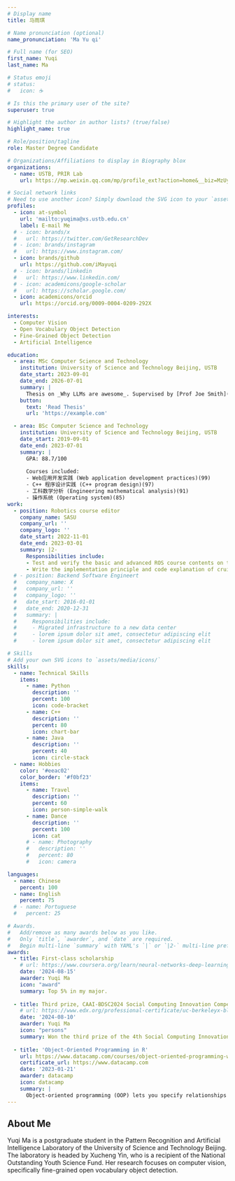 ```yaml
---
# Display name
title: 马雨琪

# Name pronunciation (optional)
name_pronunciation: 'Ma Yu qi'

# Full name (for SEO)
first_name: Yuqi
last_name: Ma

# Status emoji
# status:
#   icon: ☕️

# Is this the primary user of the site?
superuser: true

# Highlight the author in author lists? (true/false)
highlight_name: true

# Role/position/tagline
role: Master Degree Candidate

# Organizations/Affiliations to display in Biography blox
organizations:
  - name: USTB, PRIR Lab
    url: https://mp.weixin.qq.com/mp/profile_ext?action=home&__biz=MzUyNjY3NzE3Ng==#wechat_redirect

# Social network links
# Need to use another icon? Simply download the SVG icon to your `assets/media/icons/` folder.
profiles:
  - icon: at-symbol
    url: 'mailto:yuqima@xs.ustb.edu.cn'
    label: E-mail Me
  # - icon: brands/x
  #   url: https://twitter.com/GetResearchDev
  # - icon: brands/instagram
  #   url: https://www.instagram.com/
  - icon: brands/github
    url: https://github.com/iMayuqi
  # - icon: brands/linkedin
  #   url: https://www.linkedin.com/
  # - icon: academicons/google-scholar
  #   url: https://scholar.google.com/
  - icon: academicons/orcid
    url: https://orcid.org/0009-0004-0209-292X

interests:
  - Computer Vision
  - Open Vocabulary Object Detection
  - Fine-Grained Object Detection
  - Artificial Intelligence

education:
  - area: MSc Computer Science and Technology
    institution: University of Science and Technology Beijing, USTB
    date_start: 2023-09-01
    date_end: 2026-07-01
    summary: |
      Thesis on _Why LLMs are awesome_. Supervised by [Prof Joe Smith](https://example.com). Presented papers at 5 IEEE conferences with the contributions being published in 2 Springer journals.
    button:
      text: 'Read Thesis'
      url: 'https://example.com'

  - area: BSc Computer Science and Technology
    institution: University of Science and Technology Beijing, USTB
    date_start: 2019-09-01
    date_end: 2023-07-01
    summary: |
      GPA: 88.7/100
      
      Courses included:
      - Web应用开发实践 (Web application development practices)(99)
      - C++ 程序设计实践 (C++ program design)(97)
      - 工科数学分析 (Engineering mathematical analysis)(91)
      - 操作系统 (Operating system)(85)
work:
  - position: Robotics course editor
    company_name: SASU
    company_url: ''
    company_logo: ''
    date_start: 2022-11-01
    date_end: 2023-03-01
    summary: |2-
      Responsibilities include:
      - Test and verify the basic and advanced ROS course contents on the simulation platform and the robot, and edict the teaching document.
      - Write the implementation principle and code explanation of cruise obstacle avoidance competition robot, and form teaching documents.
  # - position: Backend Software Engineert
  #   company_name: X
  #   company_url: ''
  #   company_logo: ''
  #   date_start: 2016-01-01
  #   date_end: 2020-12-31
  #   summary: |
  #     Responsibilities include:
  #     - Migrated infrastructure to a new data center
  #     - lorem ipsum dolor sit amet, consectetur adipiscing elit
  #     - lorem ipsum dolor sit amet, consectetur adipiscing elit

# Skills
# Add your own SVG icons to `assets/media/icons/`
skills:
  - name: Technical Skills
    items:
      - name: Python
        description: ''
        percent: 100
        icon: code-bracket
      - name: C++
        description: ''
        percent: 80
        icon: chart-bar
      - name: Java
        description: ''
        percent: 40
        icon: circle-stack
  - name: Hobbies
    color: '#eeac02'
    color_border: '#f0bf23'
    items:
      - name: Travel
        description: ''
        percent: 60
        icon: person-simple-walk
      - name: Dance
        description: ''
        percent: 100
        icon: cat
      # - name: Photography
      #   description: ''
      #   percent: 80
      #   icon: camera

languages:
  - name: Chinese
    percent: 100
  - name: English
    percent: 75
  # - name: Portuguese
  #   percent: 25

# Awards.
#   Add/remove as many awards below as you like.
#   Only `title`, `awarder`, and `date` are required.
#   Begin multi-line `summary` with YAML's `|` or `|2-` multi-line prefix and indent 2 spaces below.
awards:
  - title: First-class scholarship
    # url: https://www.coursera.org/learn/neural-networks-deep-learning
    date: '2024-08-15'
    awarder: Yuqi Ma
    icon: "award"
    summary: Top 5% in my major.
      
  - title: Third prize, CAAI-BDSC2024 Social Computing Innovation Competition
    # url: https://www.edx.org/professional-certificate/uc-berkeleyx-blockchain-fundamentals
    date: '2024-08-10'
    awarder: Yuqi Ma
    icon: "persons"
    summary: Won the third prize of the 4th Social Computing Innovation Competition in the CAAI National Conference On Big Data & Social Computing. It is sponsored by the Chinese Association for Artificial Intelligence (CAAI) and co-sponsored by the Special Committee on Social Computing and Social Intelligence and Harbin Engineering University.
      
  - title: 'Object-Oriented Programming in R'
    url: https://www.datacamp.com/courses/object-oriented-programming-with-s3-and-r6-in-r
    certificate_url: https://www.datacamp.com
    date: '2023-01-21'
    awarder: datacamp
    icon: datacamp
    summary: |
      Object-oriented programming (OOP) lets you specify relationships between functions and the objects that they can act on, helping you manage complexity in your code. This is an intermediate level course, providing an introduction to OOP, using the S3 and R6 systems. S3 is a great day-to-day R programming tool that simplifies some of the functions that you write. R6 is especially useful for industry-specific analyses, working with web APIs, and building GUIs.
---
```


## About Me

<!-- Chien Shiung Wu is a professor of artificial intelligence at the Stanford AI Lab. Her research interests include distributed robotics, mobile computing and programmable matter. She leads the Robotic Neurobiology group, which develops self-reconfiguring robots, systems of self-organizing robots, and mobile sensor networks. -->

Yuqi Ma is a postgraduate student in the Pattern Recognition and Artificial Intelligence Laboratory of the University of Science and Technology Beijing. The laboratory is headed by Xucheng Yin, who is a recipient of the National Outstanding Youth Science Fund. Her research focuses on computer vision, specifically fine-grained open vocabulary object detection.
